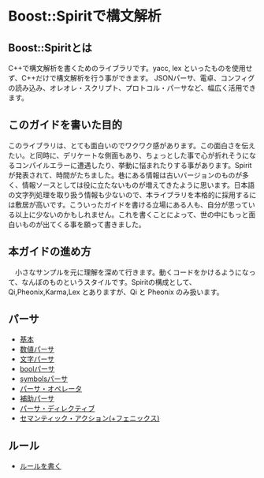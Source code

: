 # Boost::Spiritで構文解析
## Boost::Spiritとは
  C++で構文解析を書くためのライブラリです。yacc, lex といったものを使用せず、C++だけで構文解析を行う事ができます。
JSONパーサ、電卓、コンフィグの読み込み、オレオレ・スクリプト、プロトコル・パーサなど、幅広く活用できます。

## このガイドを書いた目的
  このライブラリは、とても面白いのでワクワク感があります。この面白さを伝えたい。と同時に、デリケートな側面もあり、ちょっとした事で心が折れそうになるコンパイルエラーに遭遇したり、挙動に悩まれたりする事があります。Spiritが発表されて、時間がたちました。巷にある情報は古いバージョンのものが多く、情報ソースとしては役に立たないものが増えてきたように思います。日本語の文字列処理を取り扱う情報も少ないので、本ライブラリを本格的に採用するには敷居が高いです。こういったガイドを書ける立場にある人も、自分が思っている以上に少ないのかもしれません。これを書くことによって、世の中にもっと面白いものが出てくる事を願って書きました。

## 本ガイドの進め方
　小さなサンプルを元に理解を深めて行きます。動くコードをかけるようになって、なんぼのものというスタイルです。Spiritの構成として、Qi,Pheonix,Karma,Lex とありますが、Qi と Pheonix のみ扱います。

## パーサ

 * [基本](parser_basic.md)
 * [数値パーサ](parser_numeric.md)
 * [文字パーサ](parser_char.md)
 * [boolパーサ](parser_bool.md)
 * [symbolsパーサ](symbols.md)
 * [パーサ・オペレータ](parser_operators.md)
 * [補助パーサ](parser_auxiliary.md)
 * [パーサ・ディレクティブ](parser_directive.md)
 * [セマンティック・アクション(+フェニックス)](semantic_action.md)
 
## ルール

 * [ルールを書く](rule.md)
